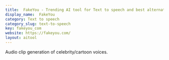 ```yaml
---
title:  FakeYou - Trending AI tool for Text to speech and best alternatives
display_name:  FakeYou
category: Text to speech
category_slug: text-to-speech
key: fakeyou_com
website: https://fakeyou.com/
layout: aitool
---
```


Audio clip generation of celebrity/cartoon voices.
